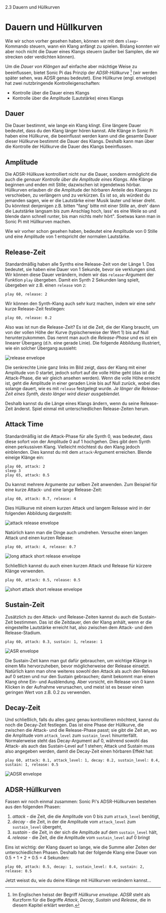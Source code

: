 2.3 Dauern und Hüllkurven

# Dauern und Hüllkurven

Wie wir schon vorher gesehen haben, können wir mit dem `sleep`-Kommando steuern, wann ein Klang anfängt zu spielen. Bislang konnten wir aber noch nicht die Dauer eines Klangs steuern (außer bei Samplen, die wir strecken oder verdichten können).

Um die *Dauer von Klängen* auf einfache aber mächtige Weise zu beeinflussen, bietet Sonic Pi das Prinzip der *ADSR-Hüllkurve* [^1] (wir werden später sehen, was ADSR genau bedeutet). Eine Hüllkurve (engl. envelope) hat zwei nutzbringende Kontrolleigenschaften:

* Kontrolle über die Dauer eines Klangs
* Kontrolle über die Amplitude (Lautstärke) eines Klangs

## Dauer

Die Dauer bestimmt, wie lange ein Klang klingt. Eine längere Dauer bedeutet, dass du den Klang länger hören kannst. Alle Klänge in Sonic Pi haben eine Hüllkurve, die beeinflusst werden kann und die gesamte Dauer dieser Hüllkurve bestimmt die Dauer des Klangs. Deshalb kann man über die Kontrolle der Hüllkurve die Dauer des Klangs beeinflussen.
 
## Amplitude

Die ADSR-Hüllkuve kontrolliert nicht nur die Dauer, sondern ermöglicht die auch die *genauer Kontrolle über die Amplitude eines Klangs*. Alle Klänge beginnen und enden mit Stille; dazwischen ist irgendetwas hörbar. Hüllkurven erlauben dir die Amplitude der hörbaren Anteile des Klanges zu verschieben, zu verlängern und zu verkürzen. Es ist so, als würdest du jemanden sagen, wie er die Lautstärke einer Musik lauter und leiser dreht. Du könntest denjenigen z.B. bitten "fang' bitte mit einer Stille an, dreh' dann die Lautstärke langsam bis zum Anschlag hoch, lass' es eine Weile so und blende dann schnell runter, bis man nichts mehr hört". Soetwas kann man in Sonic Pi mit Hüllkurven machen.

Wie wir vorher schon gesehen haben, bedeutet eine Amplitude von 0 Stille und eine Amplitude von 1 entspricht der normalen Lautstärke.

## Release-Zeit

Standardmäßig haben alle Synths eine Release-Zeit von der Länge 1. Das bedeutet, sie haben eine Dauer von 1 Sekunde, bevor sie verklungen sind. Wir können diese Dauer verändern, indem wir das `release`-Argument der Funktion `play` übergeben. Damit ein Synth 2 Sekunden lang spielt, übergeben wir z.B. einen `release` von `2`:

```
play 60, release: 2
```

Wir können den Synth-Klang auch sehr kurz machen, indem wir eine sehr kurze Release-Zeit festlegen:

```
play 60, release: 0.2
```

Also was ist nun die Release-Zeit? Es ist die Zeit, die der Klang braucht, um von der vollen Höhe der Kurve (typischerweise der Wert 1) bis auf Null herunterzukommen. Das nennt man auch die *Release-Phase* und es ist ein linearer Übergang (d.h. eine gerade Linie). Die folgende Abbildung illustriert, wie ein solcher Übergang aussieht:

![release envelope](:/images/tutorial/env-release.png)

Die senkrechte Linie ganz links im Bild zeigt, dass der Klang mit einer Amplitude von 0 startet, jedoch sofort auf die volle Höhe geht (das ist die Attack-Phase, die wir gleich ansehen werden). Wenn die volle Höhe erreicht ist, geht die Amplitude in einer geraden Linie bis auf Null zurück, wobei dies solange dauert, wie es mit `release` festgelegt wurde. *Je länger die Release-Zeit eines Synth, desto länger wird dieser ausgeblendet.*

Deshalb kannst du die Länge eines Klangs ändern, wenn du seine Release-Zeit änderst. Spiel einmal mit unterschiedlichen Release-Zeiten herum.

## Attack Time

Standardmäßig ist die Attack-Phase für alle Synth 0, was bedeutet, dass diese sofort von der Amplitude 0 auf 1 hochgehen. Dies gibt dem Synth einen perkussiven Klang. Vielleicht möchtest du den Klang jedoch einblenden. Dies kannst du mit dem `attack`-Argument erreichen. Blende eineige Klänge ein:

```
play 60, attack: 2
sleep 3
play 65, attack: 0.5
```

Du kannst mehrere Argumente zur selben Zeit anwenden. Zum Beispiel für eine kurze Attack- und eine lange Release-Zeit:

```
play 60, attack: 0.7, release: 4
```

Dies Hüllkurve mit einem kurzen Attack und langem Release wird in der folgenden Abbildung dargestellt:

![attack release envelope](:/images/tutorial/env-attack-release.png)

Natürlich kann man die Dinge auch umdrehen. Versuche einen langen Attack und einen kurzen Release:

```
play 60, attack: 4, release: 0.7
```

![long attack short release envelope](:/images/tutorial/env-long-attack-short-release.png)

Schließlich kannst du auch einen kurzen Attack und Release für kürzere Klänge verwenden.

```
play 60, attack: 0.5, release: 0.5
```

![short attack short release envelope](:/images/tutorial/env-short-attack-short-release.png)

## Sustain-Zeit

Zusätzlich zu den Attack- und Release-Zeiten kannst du auch die Sustain-Zeit bestimmen. Das ist die Zeitdauer, den der Klang anhält, wenn er die eingestellte Lautstärke erreicht hat, also zwischen dem Attack- und dem Release-Stadium.
```
play 60, attack: 0.3, sustain: 1, release: 1
```

![ASR envelope](:/images/tutorial/env-attack-sustain-release.png)

Die Sustain-Zeit kann man gut dafür gebrauchen, um wichtige Klänge in einem Mix hervorzuheben, bevor möglicherweise der Release einsetzt. Natürlich kann man ohne weiteres sowohl den Attack als auch den Release auf 0 setzen und nur den Sustain gebrauchen; damit bekommt man einen Klang ohne Ein- und Ausblendung. Aber vorsicht, ein Release von 0 kann Klicken in der Aufnahme verursachen, und meist ist es besser einen geringen Wert von z.B. 0.2 zu verwenden.

## Decay-Zeit

Und schließlich, falls du alles ganz genau kontrollieren möchtest, kannst du noch die Decay-Zeit festlegen. Das ist eine Phase der Hüllkurve, die zwischen die Attack- und die Release-Phase passt; sie gibt die Zeit an, wo die Amplitude vom  `attack_level` zum `sustain_level` hinunterfällt. Normalerweise steht das Decay-Argument auf 0, während sowohl das Attack- als auch das Sustain-Level auf 1 stehen; Attack und Sustain muss also angegeben werden, damit die Decay-Zeit einen hörbaren Effekt hat:

```
play 60, attack: 0.1, attack_level: 1, decay: 0.2, sustain_level: 0.4, sustain: 1, release: 0.5
```

![ADSR envelope](:/images/tutorial/env-attack-decay-sustain-release.png)

## ADSR-Hüllkurven

Fassen wir noch einmal zusammen: Sonic Pi's ADSR-Hüllkurven bestehen aus den folgenden Phasen:

1. *attack* - die Zeit, die die Amplitude von 0 bis zum `attack_level` benötigt,
2. *decay* - die Zeit, in der die Amplitude vom `attack_level` zum `sustain_level` übergeht,
3. *sustain* - die Zeit, in der sich die Amplitude auf dem `sustain_level` hält,
4. *release* - die Zeit, die die Amplitude vom `sustain_level` auf 0 bringt

Eins ist wichtig: der Klang dauert so lange, wie die Summe aller Zeiten der unterschiedlichen Phasen. Deshalb hat der folgende Klang eine Dauer von 0.5 + 1 + 2 + 0.5 = 4 Sekunden:

```
play 60, attack: 0.5, decay: 1, sustain_level: 0.4, sustain: 2, release: 0.5
```

Jetzt weisst du, wie du deine Klänge mit Hüllkurven verändern kannst...

[^1]: Im Englischen heisst der Begriff *Hüllkurve* *envelope*. *ADSR* steht als Kurzform für die Begriffe *Attack*, *Decay*, *Sustain* und *Release*, die in diesem Kapitel erklärt werden.
